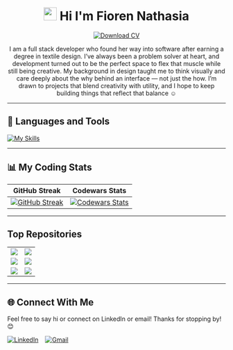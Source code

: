 <div align="center">

<h1>
  <img src="https://raw.githubusercontent.com/umenzi/umenzi/main/wave.gif" width="30px"> Hi I'm Fioren Nathasia
</h1>

[![Download CV](https://img.shields.io/badge/Download_CV-PDF-blue?style=for-the-badge&logo=readthedocs)](./FiorenNathasiaCV.pdf)

<p>
I am a full stack developer who found her way into software after earning a degree in textile design. I’ve always been a problem solver at heart, and development turned out to be the perfect space to flex that muscle while still being creative. My background in design taught me to think visually and care deeply about the why behind an interface — not just the how. I’m drawn to projects that blend creativity with utility, and I hope to keep building things that reflect that balance ☺️
</p>

</div>


--- 

## 🧰 Languages and Tools

[![My Skills](https://skillicons.dev/icons?i=js,nodejs,react,express,html,css,sass,github,git,postgresql,ps)](https://skillicons.dev)

---

## 📊 My Coding Stats

| GitHub Streak | Codewars Stats |
|---------------|----------------|
| [![GitHub Streak](https://github-readme-streak-stats.herokuapp.com?user=FiorenNathasia&theme=material&hide_border=true&date_format=j%20M%5B%20Y%5D)](https://git.io/streak-stats) | [![Codewars Stats](https://codewars-stats-ignacio-cuadra.vercel.app/?username=Fifi333&theme=material)](https://www.codewars.com/users/Fifi333) |

---

## Top Repositories
<table>
  <tr>
    <td>
      <a href="https://github.com/FiorenNathasia/fittech-frontend">
        <img src="https://github-readme-stats.vercel.app/api/pin/?username=FiorenNathasia&repo=fittech-frontend&theme=material&hide_border=true&border_radius=15" />
      </a>
    </td>
    <td>
      <a href="https://github.com/FiorenNathasia/fittech-backend">
        <img src="https://github-readme-stats.vercel.app/api/pin/?username=FiorenNathasia&repo=fittech-backend&theme=material&hide_border=true&border_radius=15" />
      </a>
    </td>
  </tr>
  <tr>
    <td>
      <a href="https://github.com/FiorenNathasia/thrivevibe-frontend">
        <img src="https://github-readme-stats.vercel.app/api/pin/?username=FiorenNathasia&repo=thrivevibe-frontend&theme=material&hide_border=true&border_radius=15" />
      </a>
    </td>
    <td>
      <a href="https://github.com/FiorenNathasia/thrivevibe-backend">
        <img src="https://github-readme-stats.vercel.app/api/pin/?username=FiorenNathasia&repo=thrivevibe-backend&theme=material&hide_border=true&border_radius=15" />
      </a>
    </td>
  </tr>
  <tr>
    <td>
      <a href="https://github.com/FiorenNathasia/mindscape-frontend">
        <img src="https://github-readme-stats.vercel.app/api/pin/?username=FiorenNathasia&repo=mindscape-frontend&theme=material&hide_border=true&border_radius=15" />
      </a>
    </td>
    <td>
      <a href="https://github.com/FiorenNathasia/mindscape-backend">
        <img src="https://github-readme-stats.vercel.app/api/pin/?username=FiorenNathasia&repo=mindscape-backend&theme=material&hide_border=true&border_radius=15" />
      </a>
    </td>
  </tr>
</table>

---

## 🌐 Connect With Me

Feel free to say hi or connect on LinkedIn or email! Thanks for stopping by! 😊

[![LinkedIn](https://skillicons.dev/icons?i=linkedin)](https://linkedin.com/in/fiorennathasia) &nbsp;&nbsp;
[![Gmail](https://skillicons.dev/icons?i=gmail)](mailto:fiorennathasia@gmail.com)





